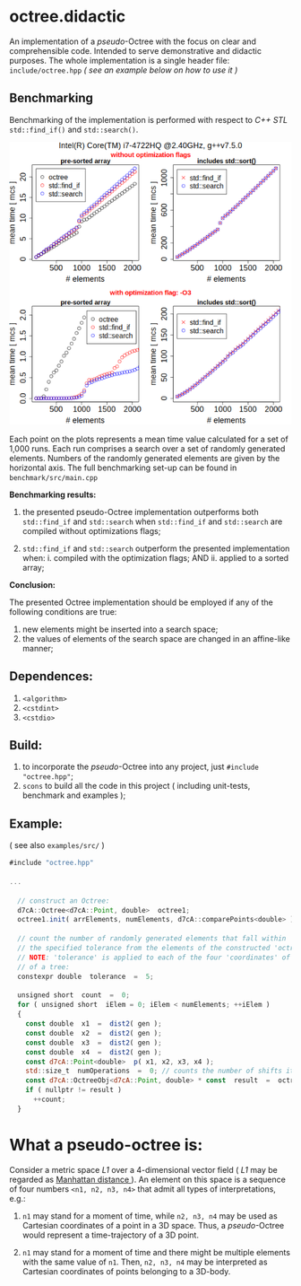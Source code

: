 # octree.didactic

An implementation of a *pseudo*-Octree
with the focus on clear and comprehensible code.
Intended to serve demonstrative and didactic purposes.
The whole implementation is a single header file: `include/octree.hpp`
*( see an example below on how to use it )*

## Benchmarking

Benchmarking of the implementation is performed
with respect to *C++ STL* `std::find_if()` and `std::search()`.

![benchmark](https://github.com/uriheep/octree.didactic/blob/dev/benchmark/benchmark.png?raw=true)

Each point on the plots represents a mean time value calculated for a set of
1,000 runs. Each run comprises a search over a set of randomly generated
elements. Numbers of the randomly generated elements are given by the horizontal axis.
The full benchmarking set-up can be found in `benchmark/src/main.cpp`

**Benchmarking results:**

1. the presented pseudo-Octree implementation outperforms
   both `std::find_if` and `std::search`
   when `std::find_if` and `std::search` are compiled without optimizations flags;

2. `std::find_if` and `std::search` outperform
   the presented implementation when:
   i. compiled with the optimization flags;
   AND
   ii. applied to a sorted array;

**Conclusion:**

The presented Octree implementation should be employed if
any of the following conditions are true:

1. new elements might be inserted into a search space;
2. the values of elements of the search space are changed in an affine-like manner;

## Dependences:

1. `<algorithm>`
2. `<cstdint>`
3. `<cstdio>`

## Build:

1. to incorporate the *pseudo*-Octree into any project,
just `#include "octree.hpp"`;
2. `scons` to build all the code in this project ( including unit-tests, 
benchmark and examples );

## Example:

( see also `examples/src/` )

```javascript
#include "octree.hpp"

...

  // construct an Octree:
  d7cA::Octree<d7cA::Point, double>  octree1;
  octree1.init( arrElements, numElements, d7cA::comparePoints<double> );

  // count the number of randomly generated elements that fall within
  // the specified tolerance from the elements of the constructed 'octree1':
  // NOTE: 'tolerance' is applied to each of the four 'coordinates' of an element
  // of a tree:
  constexpr double  tolerance  =  5;

  unsigned short  count  =  0;
  for ( unsigned short  iElem = 0; iElem < numElements; ++iElem )
  {
    const double  x1  =  dist2( gen );
    const double  x2  =  dist2( gen );
    const double  x3  =  dist2( gen );
    const double  x4  =  dist2( gen );
    const d7cA::Point<double>  p( x1, x2, x3, x4 );
    std::size_t  numOperations  =  0; // counts the number of shifts it took to find 'p' in the octree
    const d7cA::OctreeObj<d7cA::Point, double> * const  result  =  octree1.find( p, numOperations, tolerance );
    if ( nullptr != result )
      ++count;
  }
```

# What a pseudo-octree is:

Consider a metric space *L1* over a 4-dimensional vector field ( *L1* may be regarded as [ Manhattan distance ]( https://en.wikipedia.org/wiki/Taxicab_geometry ) ).
An element on this space is a sequence of four numbers `<n1, n2, n3, n4>` that admit all types of interpretations, e.g.: 

1. `n1` may stand for a moment of time, while 
`n2, n3, n4` may be used as Cartesian coordinates of a point in a 3D space. 
Thus, a *pseudo*-Octree would represent a time-trajectory of a 3D point.

2. `n1` may stand for a moment of time and there might be multiple elements with the same value of `n1`.
Then, `n2, n3, n4` may be interpreted as Cartesian coordinates of points belonging to a 3D-body.


